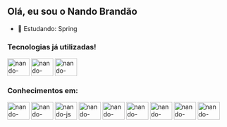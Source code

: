 ## Olá, eu sou o Nando Brandão

- 🌱 Estudando: Spring 

### Tecnologias já utilizadas!
<div style="display: inline_block">
    <img align="center" alt="nando-angular" height="40" width="50" src="https://cdn.jsdelivr.net/gh/devicons/devicon@latest/icons/angularjs/angularjs-original.svg"/>
    <img align="center" alt="nando-laravel" height="40" width="50"  src="https://cdn.jsdelivr.net/gh/devicons/devicon@latest/icons/laravel/laravel-original.svg" />
    <img align="center" alt="nando-spring" height="40" width="50"  src="https://cdn.jsdelivr.net/gh/devicons/devicon@latest/icons/spring/spring-original.svg" />
</div>


### Conhecimentos em:
  <div style="display: inline_block">
    <img align="center" alt="nando-html" height="40" width="50" src="https://cdn.jsdelivr.net/gh/devicons/devicon/icons/html5/html5-original.svg">
    <img align="center" alt="nando-css" height="40" width="50" src="https://cdn.jsdelivr.net/gh/devicons/devicon/icons/css3/css3-original.svg">
    <img align="center" alt="nando-js" height="40" width="50" src="https://cdn.jsdelivr.net/gh/devicons/devicon/icons/javascript/javascript-original.svg">
    <img align="center" alt="nando-typescript" height="40" width="50" src="https://cdn.jsdelivr.net/gh/devicons/devicon@latest/icons/typescript/typescript-original.svg" />
    <img align="center" alt="nando-php" height="40" width="50"  src="https://cdn.jsdelivr.net/gh/devicons/devicon@latest/icons/php/php-original.svg" />
    <img align="center" alt="nando-java" height="40" width="50"  src="https://cdn.jsdelivr.net/gh/devicons/devicon@latest/icons/java/java" />
    <img align="center" alt="nando-bootstrap" height="40" width="50" src="https://cdn.jsdelivr.net/gh/devicons/devicon/icons/bootstrap/bootstrap-original.svg">
    <img align="center" alt="nando-tailwindcss" height="40" width="50" src="https://cdn.jsdelivr.net/gh/devicons/devicon/icons/tailwindcss/tailwindcss-original.svg">
    <img align="center" alt="nando-saas" height="40" width="50"  src="https://cdn.jsdelivr.net/gh/devicons/devicon@latest/icons/sass/sass-original.svg" />     
         
          
    
  </div>


<!-- <div align="center">
  <a href="https://github.com/nandobrandaodias">
  <img height="180em" src="https://github-readme-stats.vercel.app/api?username=nandobrandaodias&show_icons=true&theme=dark&include_all_commits=true&count_private=true"/>
 <img height="180em" src="https://github-readme-stats.vercel.app/api/top-langs/?username=nandobrandaodias&layout=compact&langs_count=7&theme=dark"/>
</div> !-->
